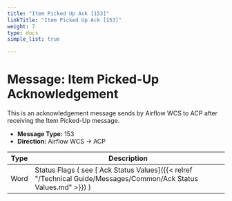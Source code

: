 ```yaml
---
title: "Item Picked Up Ack [153]"
linkTitle: "Item Picked Up Ack [153]"
weight: 7
type: docs
simple_list: true

---
```


# Message: Item Picked-Up Acknowledgement

This is an acknowledgement message sends by Airflow WCS to ACP after receiving the Item Picked-Up message.

- **Message Type:** 153
- **Direction:** Airflow WCS → ACP  


|Type |Description |
|-----|------------|
|Word |Status Flags ( see [ Ack Status Values]({{< relref "/Technical Guide/Messages/Common/Ack Status Values.md" >}}) ) |